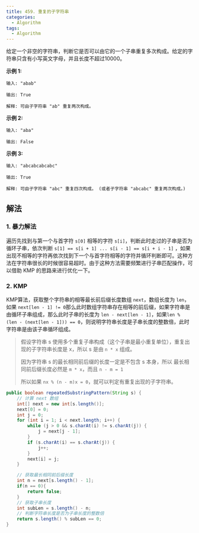 ```yaml
---
title: 459. 重复的子字符串
categories:
  - Algorithm
tags:
  - Algorithm
---
```


给定一个非空的字符串，判断它是否可以由它的一个子串重复多次构成。给定的字符串只含有小写英文字母，并且长度不超过10000。

**示例 1:**

```
输入: "abab"

输出: True

解释: 可由子字符串 "ab" 重复两次构成。
```

**示例 2:**

```
输入: "aba"

输出: False
```

**示例 3:**

```
输入: "abcabcabcabc"

输出: True

解释: 可由子字符串 "abc" 重复四次构成。 (或者子字符串 "abcabc" 重复两次构成。)
```

## 解法

### 1. 暴力解法

遍历先找到与第一个与首字符 `s[0]` 相等的字符 `s[i]`，判断此时走过的子串是否为循环子串，依次判断 `s[1] == s[i + 1] ... s[i - 1] == s[i + i - 1]` ，如果出现不相等的字符再依次找到下一个与首字符相等的字符并循环判断即可。这种方法在字符串很长的时候很容易超时。由于这种方法需要频繁进行子串匹配操作，可以借助 KMP 的思路来进行优化一下。

### 2. KMP

KMP算法，获取整个字符串的相等最长前后缀长度数组 `next`，数组长度为 `len`，如果 `next[len - 1] != 0`那么此时数组字符串存在相等的前后缀，如果字符串是由循环子串组成，那么此时子串的长度为  `len - next[len - 1]`，如果`len % (len - (next[len - 1])) == 0`，则说明字符串长度是子串长度的整数倍，此时字符串是由该子串循环组成。

> 假设字符串 s 使用多个重复子串构成（这个子串是最小重复单位），重复出现的子字符串长度是 x，所以 s 是由 `n * x` 组成。
>
> 因为字符串 s 的最长相同前后缀的长度一定是不包含 s 本身，所以 最长相同前后缀长度必然是 `m * x`，而且 `n - m = 1`
>
> 所以如果 `nx % (n - m)x = 0`，就可以判定有重复出现的子字符串。

```java
public boolean repeatedSubstringPattern(String s) {
    // 计算 next 数组
    int[] next = new int[s.length()];
    next[0] = 0;
    int j = 0;
    for (int i = 1; i < next.length; i++) {
        while (j > 0 && s.charAt(i) != s.charAt(j)) {
            j = next[j - 1];
        }
        if (s.charAt(i) == s.charAt(j)) {
            j++;
        }
        next[i] = j;
    }

    // 获取最长相同前后缀长度
    int n = next[s.length() - 1];
    if(n == 0){
        return false;
    }
    // 获取子串长度
    int subLen = s.length() - n;
    // 判断字符串长度是否为子串长度的整数倍
    return s.length() % subLen == 0;
}
```


